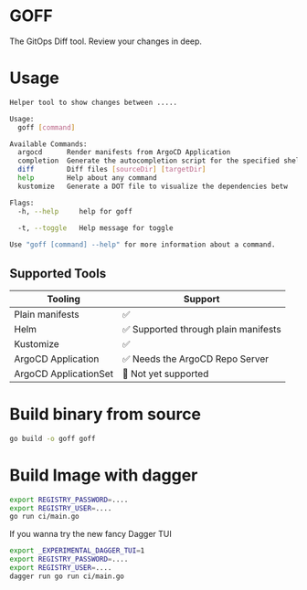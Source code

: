 GOFF
===

The GitOps Diff tool. Review your changes in deep.

# Usage

```bash
Helper tool to show changes between .....

Usage:
  goff [command]

Available Commands:
  argocd      Render manifests from ArgoCD Application
  completion  Generate the autocompletion script for the specified shell
  diff        Diff files [sourceDir] [targetDir]
  help        Help about any command
  kustomize   Generate a DOT file to visualize the dependencies betw

Flags:
  -h, --help     help for goff
  
  -t, --toggle   Help message for toggle

Use "goff [command] --help" for more information about a command.
```

## Supported Tools

| Tooling               | Support                                       |
|-----------------------|----------------------------------------------|
| Plain manifests       | ✅                                          |
| Helm                  | ✅ Supported through plain manifests        |
| Kustomize             | ✅                                          |
| ArgoCD Application    | ✅ Needs the ArgoCD Repo Server             |
| ArgoCD ApplicationSet |  🚧 Not yet supported                       |

# Build binary from source
```bash
go build -o goff goff 
```


# Build Image with dagger
```bash
export REGISTRY_PASSWORD=....
export REGISTRY_USER=....
go run ci/main.go 
```

If you wanna try the new fancy Dagger TUI
```bash
export _EXPERIMENTAL_DAGGER_TUI=1
export REGISTRY_PASSWORD=....
export REGISTRY_USER=....
dagger run go run ci/main.go
```
